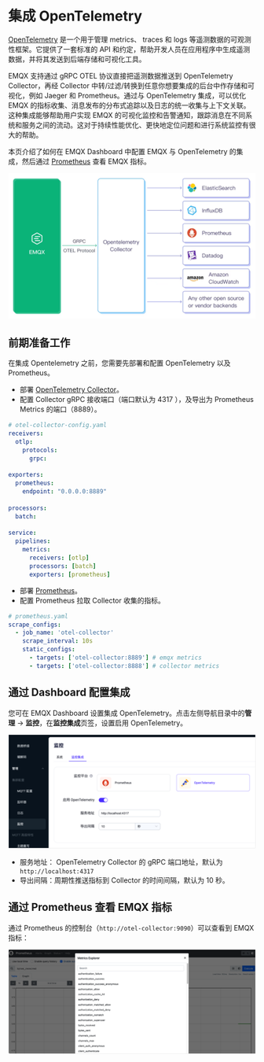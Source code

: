 # 集成 OpenTelemetry

[OpenTelemetry](https://opentelemetry.io/docs/what-is-opentelemetry/) 是一个用于管理 metrics、 traces 和 logs 等遥测数据的可观测性框架。它提供了一套标准的 API 和约定，帮助开发人员在应用程序中生成遥测数据，并将其发送到后端存储和可视化工具。

EMQX 支持通过 gRPC OTEL 协议直接把遥测数据推送到 OpenTelemetry Collector，再经 Collector 中转/过滤/转换到任意你想要集成的后台中作存储和可视化，例如 Jaeger 和 Prometheus。通过与 OpenTelemetry 集成，可以优化 EMQX 的指标收集、消息发布的分布式追踪以及日志的统一收集与上下文关联。这种集成能够帮助用户实现 EMQX 的可视化监控和告警通知，跟踪消息在不同系统和服务之间的流动。这对于持续性能优化、更快地定位问题和进行系统监控有很大的帮助。

本页介绍了如何在 EMQX Dashboard 中配置 EMQX 与 OpenTelemetry 的集成，然后通过 [Prometheus](./open-telemetry.md) 查看 EMQX 指标。

![EMQX OpenTelemetry](./assets/emqx-opentelemetry.jpg)

<!-- TODO - 补充使用步骤，Dashboard 更新后截图 -->

## 前期准备工作

在集成 Opentelemetry 之前，您需要先部署和配置 OpenTelemetry 以及 Prometheus。

- 部署 [OpenTelemetry Collector](https://opentelemetry.io/docs/collector/getting-started)。
- 配置 Collector gRPC 接收端口（端口默认为 4317 ），及导出为 Prometheus Metrics 的端口（8889）。

```yaml
# otel-collector-config.yaml
receivers:
  otlp:
    protocols:
      grpc:

exporters:
  prometheus:
    endpoint: "0.0.0.0:8889"
      
processors:
  batch:
  
service:  
  pipelines:    
    metrics:
      receivers: [otlp]
      processors: [batch]
      exporters: [prometheus]
```

- 部署 [Prometheus](https://prometheus.io/docs/prometheus/latest/installation)。
- 配置 Prometheus 拉取 Collector 收集的指标。

```yaml
# prometheus.yaml
scrape_configs:
  - job_name: 'otel-collector'
    scrape_interval: 10s
    static_configs:
      - targets: ['otel-collector:8889'] # emqx metrics
      - targets: ['otel-collector:8888'] # collector metrics
```

## 通过 Dashboard 配置集成

您可在 EMQX Dashboard 设置集成 OpenTelemetry。点击左侧导航目录中的**管理** -> **监控**，在**监控集成**页签，设置启用 OpenTelemetry。

![OpenTelemetry-Dashboard](./assets/opentelemetry-dashboard-zh.png)

- 服务地址： OpenTelemetry Collector 的 gRPC 端口地址，默认为`http://localhost:4317`
- 导出间隔：周期性推送指标到 Collector 的时间间隔，默认为 10 秒。

## 通过 Prometheus 查看 EMQX 指标

通过 Prometheus 的控制台（`http://otel-collector:9090`）可以查看到 EMQX 指标：

![OpenTelemetry-Prometheus](./assets/opentelemetry-prometheus.png)
